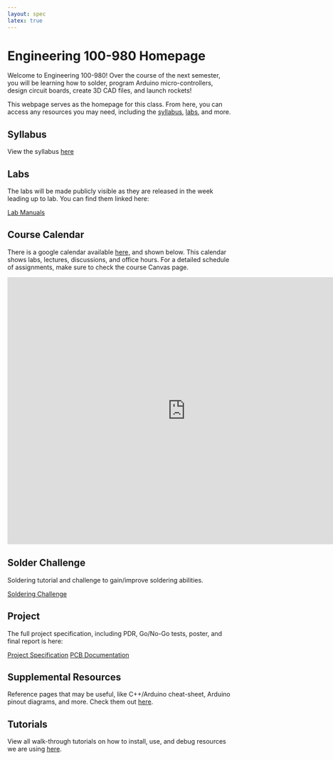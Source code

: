 ```yaml
---
layout: spec
latex: true
---
```


# Engineering 100-980 Homepage

Welcome to Engineering 100-980! Over the course of the next semester, you will be learning how to solder, program Arduino micro-controllers, design circuit boards, create 3D CAD files, and launch rockets!

This webpage serves as the homepage for this class. From here, you can access any resources you may need, including the [syllabus](#syllabus), [labs](#labs), and more.

## Syllabus

View the syllabus [here](/syllabus)

## Labs

The labs will be made publicly visible as they are released in the week leading up to lab. You can find them linked here:

[Lab Manuals](/labs/index)

## Course Calendar

There is a google calendar available [here,](https://calendar.google.com/calendar/u/0?cid=Y19hMWVjNDA3MTJmZGZkNDhlYzA3NmNiYmE2MTliYWM5MDI0MWZkYWI1NmY2NmUxYTRhNGUwZDFiYjkwZDY3OTU3QGdyb3VwLmNhbGVuZGFyLmdvb2dsZS5jb20) and shown below. This calendar shows labs, lectures, discussions, and office hours. For a detailed schedule of assignments, make sure to check the course Canvas page.

<iframe src="https://calendar.google.com/calendar/embed?src=c_a1ec40712fdfd48ec076cbba619bac90241fdab56f66e1a4a4e0d1bb90d67957%40group.calendar.google.com&ctz=America%2FNew_York" style="border: 0" width="800" height="600" frameborder="0" scrolling="no"></iframe>

## Solder Challenge

Soldering tutorial and challenge to gain/improve soldering abilities.

[Soldering Challenge](/soldering/solder-challenge.md)

## Project

The full project specification, including PDR, Go/No-Go tests, poster, and final report is here:

[Project Specification](/project/project.md)
[PCB Documentation](/project/sensor-board.md)

## Supplemental Resources

Reference pages that may be useful, like C++/Arduino cheat-sheet, Arduino pinout diagrams, and more.
Check them out [here](/resources).

## Tutorials

View all walk-through tutorials on how to install, use, and debug resources we are using [here](/tutorials).
